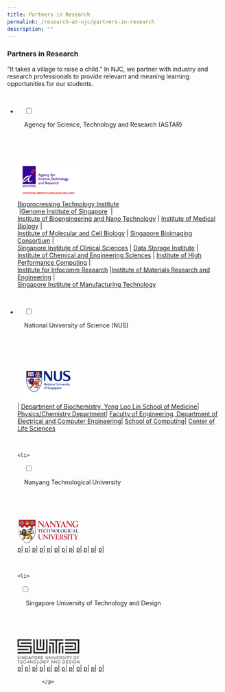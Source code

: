 ```yaml
---
title: Partners in Research
permalink: /research-at-njc/partners-in-research
description: ""
---
```

### Partners in Research

“It takes a village to raise a child.” In NJC, we partner with industry and research professionals to provide relevant and meaning learning opportunities for our students.

<ul class="jekyllcodex_accordion">

  <li>

    <input type="checkbox" id="accordion1">

    <label for="accordion1">Agency for Science, Technology and Research (ASTAR)</label>

    <div>

        <p>  <img src="/images/pir1.png" 
     style="width:30%"> <br>  <a href="https://www.a-star.edu.sg/bti/">Bioprocressing Technology Institute</a> <br> |<a href="https://www.a-star.edu.sg/gis">Genome Institute of Singapore</a>  |  
<a href="http://www.ibn.a-star.edu.sg/">Institute of Bioengineering and Nano Technology</a> | <a href="http://www.a-star.edu.sg/sbic/">Institute of Medical Biology</a> |  
<a href="http://www.imcb.a-star.edu.sg/php/main.php">Institute of Molecular and Cell Biology</a> | <a href="http://www.a-star.edu.sg/sbic/">Singapore Bioimaging Consortium</a> |  
<a href="https://www.a-star.edu.sg/sics/">Singapore Institute of Clinical Sciences</a> | <a href="https://www.a-star.edu.sg/dsi/Home.aspx">Data Storage Institute</a> |  
<a href="https://www.a-star.edu.sg/ices/">Institute of Chemical and Engineering Sciences</a> | <a href="https://www.a-star.edu.sg/ihpc/">Institute of High Performance Computing</a> |  
<a href="http://www.i2r.a-star.edu.sg/">Institute for Infocomm Research</a> |<a href="https://www.a-star.edu.sg/imre/">Institute of Materials Research and Engineering</a> |  
<a href="http://www.simtech.a-star.edu.sg/">Singapore Institute of Manufacturing Technology</a> </p>

    </div>

</li>
	<li>

    <input type="checkbox" id="accordion2">

    <label for="accordion2">National University of Science (NUS)</label>

    <div>

      <p> <img src="/images/pir2.png" 
     style="width:30%"> <br> <a href="u"></a>| <a href="http://nusmedicine.nus.edu.sg/">Department of Biochemistry, Yong Loo Lin School of Medicine</a>| <a href="http://www.science.nus.edu.sg/">Physics/Chemistry Department</a>| <a href="https://www.ece.nus.edu.sg/">Faculty of Engineering, Department of Electrical and Computer Engineering</a>| <a href="http://www.comp.nus.edu.sg/">School of Computing</a>| <a href="http://www.lsi.nus.edu.sg/corp/">Center of Life Sciences</a>  </p>

    </div>

</li>
	
	<li>

    <input type="checkbox" id="accordion3">

    <label for="accordion3">Nanyang Technological University</label>

    <div>

      <p> <img src="/images/pir3.png" 
     style="width:30%"> <br>  <a href="u">p</a>| <a href="u">p</a>| <a href="u">p</a>| <a href="u">p</a>| <a href="u">p</a>| <a href="u">p</a>| <a href="u">p</a>| <a href="u">p</a>| <a href="u">p</a>| <a href="u">p</a>| <a href="u">p</a>| <a href="u">p</a>| 
</p>


    </div>
		</li>
	
	<li>
		
  <input type="checkbox" id="accordion4">

    <label for="accordion4"> Singapore University of Technology and Design </label>

    <div>

      <p> <img src="/images/pir4.png" 
     style="width:30%"> <br>  <a href="u">p</a>| <a href="u">p</a>| <a href="u">p</a>| <a href="u">p</a>| <a href="u">p</a>| <a href="u">p</a>| <a href="u">p</a>| <a href="u">p</a>| <a href="u">p</a>| <a href="u">p</a>| <a href="u">p</a>| <a href="u">p</a>| 	 	
			
			</p>

     </div>  
  
</li>  
  
</ul>